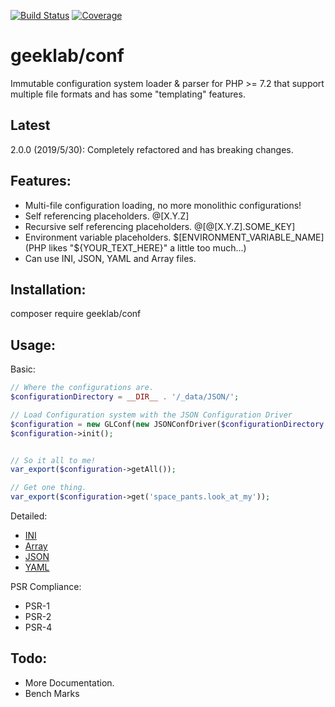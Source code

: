 [![Build Status](https://travis-ci.com/ellisgl/GeekLab-Conf.svg?branch=master)](https://travis-ci.com/ellisgl/GeekLab-Conf)
[![Coverage](https://codecov.io/gh/ellisgl/GeekLab-Conf/branch/master/graph/badge.svg)](https://codecov.io/gh/ellisgl/GeekLab-Conf)

# geeklab/conf
Immutable configuration system loader & parser for PHP >= 7.2 that support multiple file formats and has some "templating" features.

## Latest
2.0.0 (2019/5/30): Completely refactored and has breaking changes.

## Features:
* Multi-file configuration loading, no more monolithic configurations!
* Self referencing placeholders. @[X.Y.Z]
* Recursive self referencing placeholders. @[@[X.Y.Z].SOME_KEY]
* Environment variable placeholders. $[ENVIRONMENT_VARIABLE_NAME] (PHP likes "${YOUR_TEXT_HERE}" a little too much...)
* Can use INI, JSON, YAML and Array files.

## Installation:
composer require geeklab/conf

## Usage:
Basic:
```PHP
// Where the configurations are.
$configurationDirectory = __DIR__ . '/_data/JSON/';

// Load Configuration system with the JSON Configuration Driver 
$configuration = new GLConf(new JSONConfDriver($configurationDirectory . 'system.json', $configurationDirectory));
$configuration->init();


// So it all to me!
var_export($configuration->getAll());

// Get one thing.
var_export($configuration->get('space_pants.look_at_my'));
```

Detailed:
* [INI](/docs/INI.md)
* [Array](/docs/Array.md)
* [JSON](/docs/JSON.md)
* [YAML](/docs/YAML.md)

PSR Compliance:
* PSR-1
* PSR-2
* PSR-4

## Todo:
* More Documentation.
* Bench Marks

